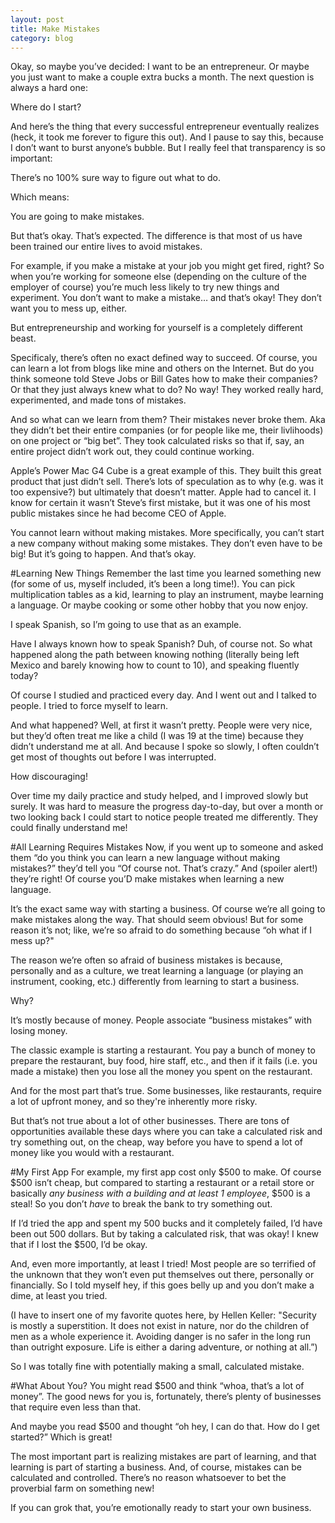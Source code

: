 ```yaml
---
layout: post
title: Make Mistakes
category: blog
---
```


Okay, so maybe you’ve decided: I want to be an entrepreneur. Or maybe you just want to make a couple extra bucks a month. The next question is always a hard one:

Where do I start?

And here’s the thing that every successful entrepreneur eventually realizes (heck, it took me forever to figure this out). And I pause to say this, because I don’t want to burst anyone’s bubble. But I really feel that transparency is so important:

There’s no 100% sure way to figure out what to do.

Which means:

You are going to make mistakes.

But that’s okay. That’s expected. The difference is that most of us have been trained our entire lives to avoid mistakes.

For example, if you make a mistake at your job you might get fired, right? So when you’re working for someone else (depending on the culture of the employer of course) you’re much less likely to try new things and experiment. You don’t want to make a mistake… and that’s okay! They don’t want you to mess up, either.

But entrepreneurship and working for yourself is a completely different beast.

Specificaly, there’s often no exact defined way to succeed. Of course, you can learn a lot from blogs like mine and others on the Internet. But do you think someone told Steve Jobs or Bill Gates how to make their companies? Or that they just always knew what to do? No way! They worked really hard, experimented, and made tons of mistakes.

And so what can we learn from them?
Their mistakes never broke them. Aka they didn’t bet their entire companies (or for people like me, their livlihoods) on one project or “big bet”. They took calculated risks so that if, say, an entire project didn’t work out, they could continue working.

Apple’s Power Mac G4 Cube is a great example of this. They built this great product that just didn’t sell. There’s lots of speculation as to why (e.g. was it too expensive?) but ultimately that doesn’t matter. Apple had to cancel it. I know for certain it wasn’t Steve’s first mistake, but it was one of his most public mistakes since he had become CEO of Apple.

You cannot learn without making mistakes. More specifically, you can’t start a new company without making some mistakes. They don’t even have to be big! But it’s going to happen. And that’s okay.

#Learning New Things
Remember the last time you learned something new (for some of us, myself included, it’s been a long time!). You can pick multiplication tables as a kid, learning to play an instrument, maybe learning a language. Or maybe cooking or some other hobby that you now enjoy.

I speak Spanish, so I’m going to use that as an example.

Have I always known how to speak Spanish? Duh, of course not. So what happened along the path between knowing nothing (literally being left Mexico and barely knowing how to count to 10), and speaking fluently today?

Of course I studied and practiced every day. And I went out and I talked to people. I tried to force myself to learn.

And what happened? Well, at first it wasn’t pretty. People were very nice, but they’d often treat me like a child (I was 19 at the time) because they didn’t understand me at all. And because I spoke so slowly, I often couldn’t get most of thoughts out before I was interrupted.

How discouraging!

Over time my daily practice and study helped, and I improved slowly but surely. It was hard to measure the progress day-to-day, but over a month or two looking back I could start to notice people treated me differently. They could finally understand me!

#All Learning Requires Mistakes
Now, if you went up to someone and asked them “do you think you can learn a new language without making mistakes?” they’d tell you “Of course not. That’s crazy.” And (spoiler alert!) they’re right! Of course you’D make mistakes when learning a new language.

It’s the exact same way with starting a business. Of course we’re all going to make mistakes along the way. That should seem obvious! But for some reason it’s not; like, we’re so afraid to do something because “oh what if I mess up?"

The reason we’re often so afraid of business mistakes is because, personally and as a culture, we treat learning a language (or playing an instrument, cooking, etc.) differently from learning to start a business.

Why?

It’s mostly because of money. People associate “business mistakes” with losing money.

The classic example  is starting a restaurant. You pay a bunch of money to prepare the restaurant, buy food, hire staff, etc., and then if it fails (i.e. you made a mistake) then you lose all the money you spent on the restaurant.

And for the most part that’s true. Some businesses, like restaurants, require a lot of upfront money, and so they're inherently more risky.

But that’s not true about a lot of other businesses. There are tons of opportunities available these days where you can take a calculated risk and try something out, on the cheap, way before you have to spend a lot of money like you would with a restaurant.

#My First App
For example, my first app cost only $500 to make. Of course $500 isn’t cheap, but compared to starting a restaurant or a retail store or basically *any business with a building and at least 1 employee*, $500 is a steal! So you don’t *have* to break the bank to try something out.

If I’d tried the app and spent my 500 bucks and it completely failed, I’d have been out 500 dollars. But by taking a calculated risk, that was okay! I knew that if I lost the $500, I’d be okay.

And, even more importantly, at least I tried! Most people are so terrified of the unknown that they won’t even put themselves out there, personally or financially. So I told myself hey, if this goes belly up and you don’t make a dime, at least you tried.

(I have to insert one of my favorite quotes here, by Hellen Keller:
"Security is mostly a superstition. It does not exist in nature, nor do the children of men as a whole experience it. Avoiding danger is no safer in the long run than outright exposure. Life is either a daring adventure, or nothing at all.”)

So I was totally fine with potentially making a small, calculated mistake.

#What About You?
You might read $500 and think “whoa, that’s a lot of money”. The good news for you is, fortunately, there’s plenty of businesses that require even less than that.

And maybe you read $500 and thought “oh hey, I can do that. How do I get started?” Which is great!

The most important part is realizing mistakes are part of learning, and that learning is part of starting a business. And, of course, mistakes can be calculated and controlled. There’s no reason whatsoever to bet the proverbial farm on something new!

If you can grok that, you’re emotionally ready to start your own business.